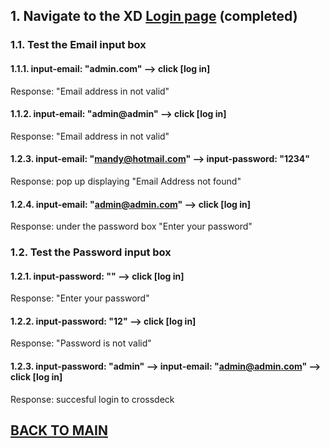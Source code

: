 ## 1. Navigate to the XD [Login page](http://demo.crossdeck.us/crossdeck/login) (completed)

### 1.1. Test the Email input box
#### 1.1.1. input-email: "admin.com" --> click [log in]  
Response: "Email address in not valid"
#### 1.1.2. input-email: "admin@admin" --> click [log in] 
Response: "Email address in not valid"
#### 1.2.3. input-email: "mandy@hotmail.com" --> input-password: "1234" 
Response: pop up displaying "Email Address not found"
#### 1.2.4. input-email: "admin@admin.com" --> click [log in] 
Response: under the password box "Enter your password"

### 1.2. Test the Password input box
#### 1.2.1. input-password: "" --> click [log in]
Response: "Enter your password"
#### 1.2.2. input-password: "12" --> click [log in]
Response: "Password is not valid"
#### 1.2.3. input-password: "admin" --> input-email: "admin@admin.com" --> click [log in]
Response: succesful login to crossdeck

## [BACK TO MAIN](https://github.com/MilitaryMobile/xd-regression-test/blob/master/README.md)
